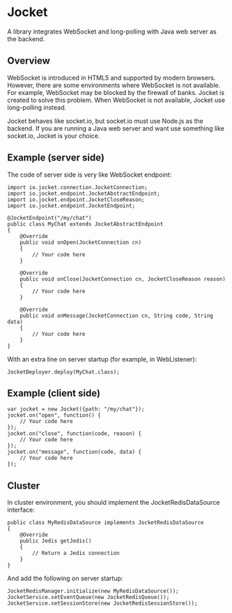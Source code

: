 # Jocket

A library integrates WebSocket and long-polling with Java web server as the backend.

Overview
--------

WebSocket is introduced in HTML5 and supported by modern browsers. However, there are some environments where WebSocket is not available. For example, WebSocket may be blocked by the firewall of banks. Jocket is created to solve this problem. When WebSocket is not available, Jocket use long-polling instead.

Jocket behaves like socket.io, but socket.io must use Node.js as the backend. If you are running a Java web server and want use something like socket.io, Jocket is your choice.

Example (server side)
---------------------

The code of server side is very like WebSocket endpoint:

    import io.jocket.connection.JocketConnection;
    import io.jocket.endpoint.JocketAbstractEndpoint;
    import io.jocket.endpoint.JocketCloseReason;
    import io.jocket.endpoint.JocketEndpoint;

    @JocketEndpoint("/my/chat")    
    public class MyChat extends JocketAbstractEndpoint
    {
        @Override
        public void onOpen(JocketConnection cn)
        {
            // Your code here
        }

        @Override
        public void onClose(JocketConnection cn, JocketCloseReason reason)
        {
            // Your code here
        }

        @Override
        public void onMessage(JocketConnection cn, String code, String data)
        {
            // Your code here
        }
    }

With an extra line on server startup (for example, in WebListener):

    JocketDeployer.deploy(MyChat.class);

Example (client side)
---------------------

    var jocket = new Jocket({path: "/my/chat"});
    jocket.on("open", function() {
        // Your code here
    });
    jocket.on("close", function(code, reason) {
        // Your code here
    });
    jocket.on("message", function(code, data) {
        // Your code here
    });
    
Cluster
-------

In cluster environment, you should implement the JocketRedisDataSource interface:

    public class MyRedisDataSource implements JocketRedisDataSource
    {
        @Override
        public Jedis getJedis()
        {
            // Return a Jedis connection
        }
    }

And add the following on server startup:

    JocketRedisManager.initialize(new MyRedisDataSource());
    JocketService.setEventQueue(new JocketRedisQueue());
    JocketService.setSessionStore(new JocketRedisSessionStore());
